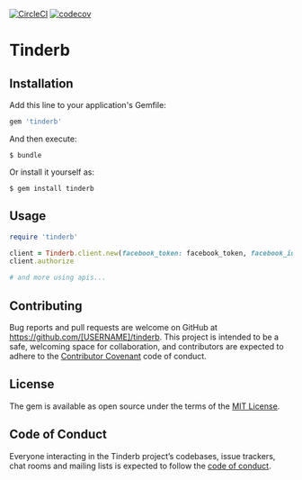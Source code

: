 [![CircleCI](https://circleci.com/gh/paveg/tinderb.svg?style=svg&circle-token=099f30534abd2de081d34298b641f30c385d9016)](https://circleci.com/gh/paveg/tinderb)
[![codecov](https://codecov.io/gh/paveg/tinderb/branch/master/graph/badge.svg)](https://codecov.io/gh/paveg/tinderb)

# Tinderb


## Installation

Add this line to your application's Gemfile:

```ruby
gem 'tinderb'
```

And then execute:

    $ bundle

Or install it yourself as:

    $ gem install tinderb

## Usage

```ruby
require 'tinderb'

client = Tinderb.client.new(facebook_token: facebook_token, facebook_id: facebook_id)
client.authorize

# and more using apis...
```

## Contributing

Bug reports and pull requests are welcome on GitHub at https://github.com/[USERNAME]/tinderb. This project is intended to be a safe, welcoming space for collaboration, and contributors are expected to adhere to the [Contributor Covenant](http://contributor-covenant.org) code of conduct.

## License

The gem is available as open source under the terms of the [MIT License](https://opensource.org/licenses/MIT).

## Code of Conduct

Everyone interacting in the Tinderb project’s codebases, issue trackers, chat rooms and mailing lists is expected to follow the [code of conduct](https://github.com/[USERNAME]/tinderb/blob/master/CODE_OF_CONDUCT.md).

